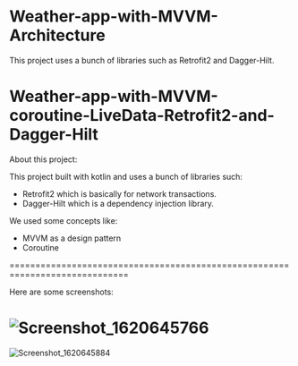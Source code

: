 # Weather-app-with-MVVM-Architecture

This project uses a bunch of libraries such as Retrofit2 and Dagger-Hilt.

# Weather-app-with-MVVM-coroutine-LiveData-Retrofit2-and-Dagger-Hilt

About this project:

This project built with kotlin and uses a bunch of libraries such:

- Retrofit2 which is basically for network transactions.
- Dagger-Hilt which is a dependency injection library.

We used some concepts like:

- MVVM as a design pattern
- Coroutine

=============================================================================

Here are some screenshots: 

![Screenshot_1620645766](https://user-images.githubusercontent.com/68829790/117672182-e4bb4680-b1a9-11eb-8038-4920d7c3ecb3.png)
====================================================================================
![Screenshot_1620645884](https://user-images.githubusercontent.com/68829790/117672172-e2f18300-b1a9-11eb-8523-93dd09cfe6dc.png)


